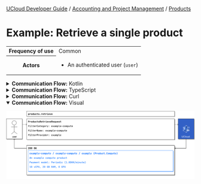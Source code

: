 [UCloud Developer Guide](/docs/developer-guide/README.md) / [Accounting and Project Management](/docs/developer-guide/accounting-and-projects/README.md) / [Products](/docs/developer-guide/accounting-and-projects/products.md)

# Example: Retrieve a single product

<table>
<tr><th>Frequency of use</th><td>Common</td></tr>
<tr>
<th>Actors</th>
<td><ul>
<li>An authenticated user (<code>user</code>)</li>
</ul></td>
</tr>
</table>
<details>
<summary>
<b>Communication Flow:</b> Kotlin
</summary>

```kotlin
Products.retrieve.call(
    ProductsRetrieveRequest(
        filterArea = null, 
        filterCategory = "example-compute", 
        filterName = "example-compute", 
        filterProvider = "example", 
        filterVersion = null, 
        includeBalance = null, 
    ),
    user
).orThrow()

/*
Product.Compute(
    category = ProductCategoryId(
        id = "example-compute", 
        name = "example-compute", 
        provider = "example", 
    ), 
    chargeType = ChargeType.ABSOLUTE, 
    cpu = 10, 
    description = "An example compute product", 
    freeToUse = false, 
    gpu = 0, 
    hiddenInGrantApplications = false, 
    memoryInGigs = 20, 
    name = "example-compute", 
    pricePerUnit = 1000000, 
    priority = 0, 
    productType = ProductType.COMPUTE, 
    unitOfPrice = ProductPriceUnit.CREDITS_PER_MINUTE, 
    version = 1, 
    balance = null, 
    id = "example-compute", 
)
*/
```


</details>

<details>
<summary>
<b>Communication Flow:</b> TypeScript
</summary>

```typescript
// Authenticated as user
await callAPI(ProductsApi.retrieve(
    {
        "filterName": "example-compute",
        "filterCategory": "example-compute",
        "filterProvider": "example",
        "filterArea": null,
        "filterVersion": null,
        "includeBalance": null
    }
);

/*
{
    "type": "compute",
    "balance": null,
    "name": "example-compute",
    "pricePerUnit": 1000000,
    "category": {
        "name": "example-compute",
        "provider": "example"
    },
    "description": "An example compute product",
    "priority": 0,
    "cpu": 10,
    "memoryInGigs": 20,
    "gpu": 0,
    "version": 1,
    "freeToUse": false,
    "unitOfPrice": "CREDITS_PER_MINUTE",
    "chargeType": "ABSOLUTE",
    "hiddenInGrantApplications": false,
    "productType": "COMPUTE"
}
*/
```


</details>

<details>
<summary>
<b>Communication Flow:</b> Curl
</summary>

```bash
# ------------------------------------------------------------------------------------------------------
# $host is the UCloud instance to contact. Example: 'http://localhost:8080' or 'https://cloud.sdu.dk'
# $accessToken is a valid access-token issued by UCloud
# ------------------------------------------------------------------------------------------------------

# Authenticated as user
curl -XGET -H "Authorization: Bearer $accessToken" "$host/api/products/retrieve?filterName=example-compute&filterCategory=example-compute&filterProvider=example" 

# {
#     "type": "compute",
#     "balance": null,
#     "name": "example-compute",
#     "pricePerUnit": 1000000,
#     "category": {
#         "name": "example-compute",
#         "provider": "example"
#     },
#     "description": "An example compute product",
#     "priority": 0,
#     "cpu": 10,
#     "memoryInGigs": 20,
#     "gpu": 0,
#     "version": 1,
#     "freeToUse": false,
#     "unitOfPrice": "CREDITS_PER_MINUTE",
#     "chargeType": "ABSOLUTE",
#     "hiddenInGrantApplications": false,
#     "productType": "COMPUTE"
# }

```


</details>

<details open>
<summary>
<b>Communication Flow:</b> Visual
</summary>

![](/docs/diagrams/products_retrieve.png)

</details>


